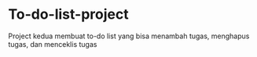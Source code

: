 # To-do-list-project
Project kedua membuat to-do list yang bisa menambah tugas, menghapus tugas, dan menceklis tugas
